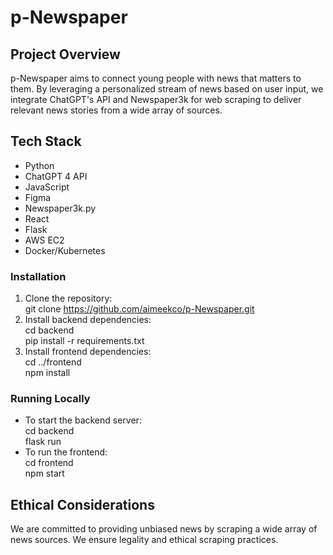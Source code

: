 # p-Newspaper

## Project Overview

p-Newspaper aims to connect young people with news that matters to them. By leveraging a personalized stream of news based on user input, we integrate ChatGPT's API and Newspaper3k for web scraping to deliver relevant news stories from a wide array of sources.

## Tech Stack

- Python
- ChatGPT 4 API
- JavaScript
- Figma
- Newspaper3k.py
- React
- Flask
- AWS EC2
- Docker/Kubernetes

### Installation

1. Clone the repository:  
   git clone https://github.com/aimeekco/p-Newspaper.git
2. Install backend dependencies:  
   cd backend  
   pip install -r requirements.txt
3. Install frontend dependencies:  
   cd ../frontend  
   npm install


### Running Locally

- To start the backend server:  
  cd backend  
  flask run
- To run the frontend:  
  cd frontend  
  npm start

## Ethical Considerations

We are committed to providing unbiased news by scraping a wide array of news sources. We ensure legality and ethical scraping practices.
